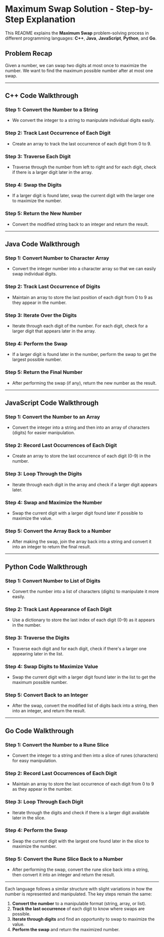 # Maximum Swap Solution - Step-by-Step Explanation

This README explains the **Maximum Swap** problem-solving process in different programming languages: **C++**, **Java**, **JavaScript**, **Python**, and **Go**.

## Problem Recap

Given a number, we can swap two digits at most once to maximize the number. We want to find the maximum possible number after at most one swap.

---

## C++ Code Walkthrough

### Step 1: Convert the Number to a String

- We convert the integer to a string to manipulate individual digits easily.
  
### Step 2: Track Last Occurrence of Each Digit

- Create an array to track the last occurrence of each digit from 0 to 9.

### Step 3: Traverse Each Digit

- Traverse through the number from left to right and for each digit, check if there is a larger digit later in the array.

### Step 4: Swap the Digits

- If a larger digit is found later, swap the current digit with the larger one to maximize the number.

### Step 5: Return the New Number

- Convert the modified string back to an integer and return the result.

---

## Java Code Walkthrough

### Step 1: Convert Number to Character Array

- Convert the integer number into a character array so that we can easily swap individual digits.

### Step 2: Track Last Occurrence of Digits

- Maintain an array to store the last position of each digit from 0 to 9 as they appear in the number.

### Step 3: Iterate Over the Digits

- Iterate through each digit of the number. For each digit, check for a larger digit that appears later in the array.

### Step 4: Perform the Swap

- If a larger digit is found later in the number, perform the swap to get the largest possible number.

### Step 5: Return the Final Number

- After performing the swap (if any), return the new number as the result.

---

## JavaScript Code Walkthrough

### Step 1: Convert the Number to an Array

- Convert the integer into a string and then into an array of characters (digits) for easier manipulation.

### Step 2: Record Last Occurrences of Each Digit

- Create an array to store the last occurrence of each digit (0-9) in the number.

### Step 3: Loop Through the Digits

- Iterate through each digit in the array and check if a larger digit appears later.

### Step 4: Swap and Maximize the Number

- Swap the current digit with a larger digit found later if possible to maximize the value.

### Step 5: Convert the Array Back to a Number

- After making the swap, join the array back into a string and convert it into an integer to return the final result.

---

## Python Code Walkthrough

### Step 1: Convert Number to List of Digits

- Convert the number into a list of characters (digits) to manipulate it more easily.

### Step 2: Track Last Appearance of Each Digit

- Use a dictionary to store the last index of each digit (0-9) as it appears in the number.

### Step 3: Traverse the Digits

- Traverse each digit and for each digit, check if there's a larger one appearing later in the list.

### Step 4: Swap Digits to Maximize Value

- Swap the current digit with a larger digit found later in the list to get the maximum possible number.

### Step 5: Convert Back to an Integer

- After the swap, convert the modified list of digits back into a string, then into an integer, and return the result.

---

## Go Code Walkthrough

### Step 1: Convert the Number to a Rune Slice

- Convert the integer to a string and then into a slice of runes (characters) for easy manipulation.

### Step 2: Record Last Occurrences of Each Digit

- Maintain an array to store the last occurrence of each digit from 0 to 9 as they appear in the number.

### Step 3: Loop Through Each Digit

- Iterate through the digits and check if there is a larger digit available later in the slice.

### Step 4: Perform the Swap

- Swap the current digit with the largest one found later in the slice to maximize the number.

### Step 5: Convert the Rune Slice Back to a Number

- After performing the swap, convert the rune slice back into a string, then convert it into an integer and return the result.

---

Each language follows a similar structure with slight variations in how the number is represented and manipulated. The key steps remain the same:

1. **Convert the number** to a manipulable format (string, array, or list).
2. **Track the last occurrence** of each digit to know where swaps are possible.
3. **Iterate through digits** and find an opportunity to swap to maximize the value.
4. **Perform the swap** and return the maximized number.
